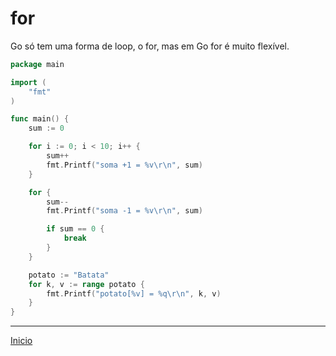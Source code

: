 # for

Go só tem uma forma de loop, o for, mas em Go for é muito flexível.

```go
package main

import (
	"fmt"
)

func main() {
	sum := 0

	for i := 0; i < 10; i++ {
		sum++
		fmt.Printf("soma +1 = %v\r\n", sum)
	}

	for {
		sum--
		fmt.Printf("soma -1 = %v\r\n", sum)

		if sum == 0 {
			break
		}
	}

	potato := "Batata"
	for k, v := range potato {
		fmt.Printf("potato[%v] = %q\r\n", k, v)
	}
}
```

---
[Inicio](README.md)
